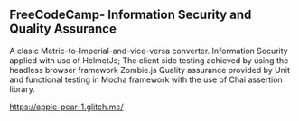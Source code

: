 **FreeCodeCamp**- Information Security and Quality Assurance
------
A clasic Metric-to-Imperial-and-vice-versa converter.
Information Security applied with use of HelmetJs;
The client side testing achieved by using the headless browser framework Zombie.js
Quality assurance provided by Unit and functional testing in Mocha framework with the use of Chai assertion library.

https://apple-pear-1.glitch.me/

